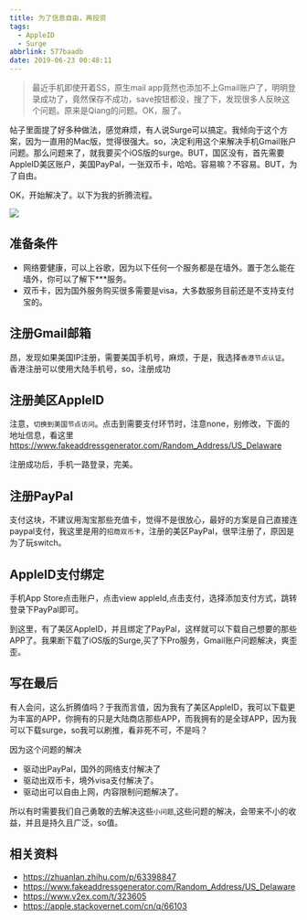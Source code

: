 ```yaml
---
title: 为了信息自由，再投资
tags:
  - AppleID
  - Surge
abbrlink: 577baadb
date: 2019-06-23 00:48:11
---
```

> 最近手机即使开着SS，原生mail app竟然也添加不上Gmail账户了，明明登录成功了，竟然保存不成功，save按钮都没，搜了下，发现很多人反映这个问题。原来是Qiang的问题。OK，服了。

帖子里面提了好多种做法，感觉麻烦，有人说Surge可以搞定。我倾向于这个方案，因为一直用的Mac版，觉得很强大。so，决定利用这个来解决手机Gmail账户问题。那么问题来了，就我要买个iOS版的surge。BUT，国区没有，首先需要AppleID美区账户，美国PayPal，一张双币卡，哈哈。容易嘛？不容易。BUT，为了自由。

OK，开始解决了。以下为我的折腾流程。

![](http://static.1991421.cn/2019-06-22-aaa.png)

## 准备条件
- 网络要健康，可以上谷歌，因为以下任何一个服务都是在墙外。置于怎么能在墙外，你可以了解下***服务。
- 双币卡，因为国外服务购买很多需要是visa，大多数服务目前还是不支持支付宝的。

## 注册Gmail邮箱
昂，发现如果美国IP注册，需要美国手机号，麻烦，于是，我选择`香港节点认证`。香港注册可以使用大陆手机号，so，注册成功

## 注册美区AppleID
注意，`切换到美国节点访问`。点击到需要支付环节时，注意none，别修改，下面的地址信息，看这里 https://www.fakeaddressgenerator.com/Random_Address/US_Delaware

注册成功后，手机一路登录，完美。

## 注册PayPal
支付这块，不建议用淘宝那些充值卡，觉得不是很放心，最好的方案是自己直接连paypal支付，我这里是用的`招商双币卡`，注册的美区PayPal，很早注册了，原因是为了玩switch。

## AppleID支付绑定
手机App Store点击账户，点击view appleId,点击支付，选择添加支付方式，跳转登录下PayPal即可。

到这里，有了美区AppleID，并且绑定了PayPal，这样就可以下载自己想要的那些APP了。我果断下载了iOS版的Surge,买了下Pro服务，Gmail账户问题解决，爽歪歪。

## 写在最后
有人会问，这么折腾值吗？于我而言值，因为我有了美区AppleID，我可以下载更为丰富的APP，你拥有的只是大陆商店那些APP，而我拥有的是全球APP，因为我可以下载surge，so我可以刷推，看非死不可，不是吗？

因为这个问题的解决
- 驱动出PayPal，国外的网络支付解决了
- 驱动出双币卡，境外visa支付解决了。
- 驱动出可以自由上网，内容限制问题解决了。

所以有时需要我们自己勇敢的去解决这些`小问题`,这些问题的解决，会带来不小的收益，并且是持久且广泛，so值。

## 相关资料
- https://zhuanlan.zhihu.com/p/63398847
- https://www.fakeaddressgenerator.com/Random_Address/US_Delaware
- https://www.v2ex.com/t/323605
- https://apple.stackovernet.com/cn/q/66103

